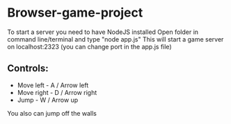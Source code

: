 # Browser-game-project

To start a server you need to have NodeJS installed
Open folder in command line/terminal and type "node app.js"
This will start a game server on localhost:2323 (you can change port in the app.js file)

## Controls:
 * Move left - A / Arrow left
 * Move right - D / Arrow right
 * Jump - W / Arrow up
  
You also can jump off the walls
  
